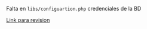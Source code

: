 Falta en `libs/configuartion.php` credenciales de la BD

[Link para revision](https://if7103-tarea1.herokuapp.com/)
